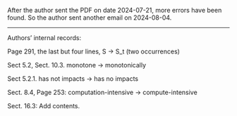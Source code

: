 After the author sent the PDF on date 2024-07-21, more errors have been found. So the author sent another email on 2024-08-04.

----

Authors’ internal records:

Page 291, the last but four lines, S -> S_t (two occurrences)

Sect 5.2, Sect. 10.3. monotone -> monotonically

Sect 5.2.1. has not impacts -> has no impacts

Sect. 8.4, Page 253: computation-intensive -> compute-intensive

Sect. 16.3: Add contents.
